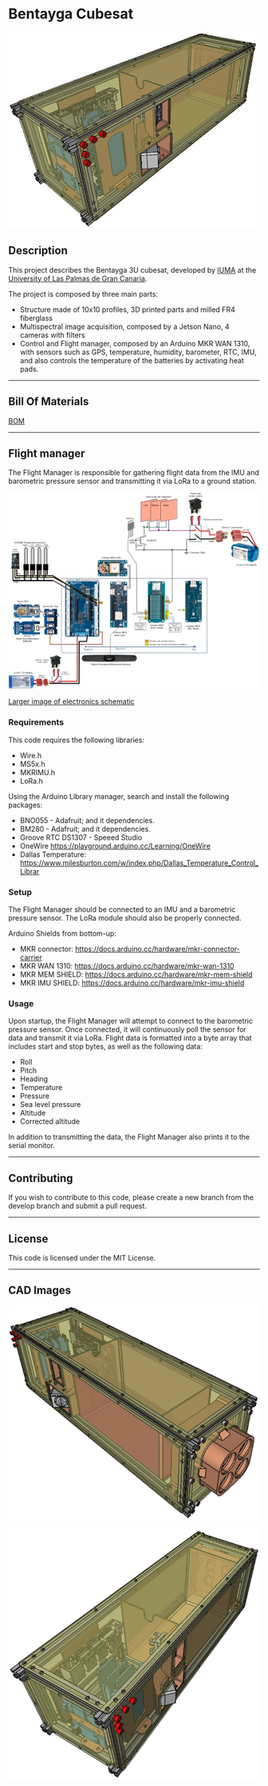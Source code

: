 # Bentayga Cubesat

![Bentayga Cubesat](./imgs/cubesat_full_persp_back_sm.jpg)

## Description

This project describes the Bentayga 3U cubesat, developed by [IUMA](https://www.iuma.ulpgc.es/) at the [University of Las Palmas de Gran Canaria](https://www.ulpgc.es/).

The project is composed by three main parts:

- Structure made of 10x10 profiles, 3D printed parts and milled FR4 fiberglass
- Multispectral image acquisition, composed by a Jetson Nano, 4 cameras with filters
- Control and Flight manager, composed by an Arduino MKR WAN 1310, with sensors such as GPS, temperature, humidity, barometer, RTC, IMU, and also controls the temperature of the batteries by activating heat pads.

---

## Bill Of Materials

[BOM](./bom_bentayga_cubesat.ods)


---

## Flight manager

The Flight Manager is responsible for gathering flight data from the IMU and barometric pressure sensor and transmitting it via LoRa to a ground station.

![Flight manager](./imgs/cubesat_schematic_sm.jpg)

[Larger image of electronics schematic](./imgs/cubesat_schematic.jpg)



### Requirements

This code requires the following libraries:
- Wire.h
- MS5x.h
- MKRIMU.h
- LoRa.h

Using the Arduino Library manager, search and install the following packages:

* BNO055 - Adafruit; and it dependencies.
* BM280 - Adafruit; and it dependencies.
* Groove RTC DS1307 - Speeed Studio
* OneWire https://playground.arduino.cc/Learning/OneWire
* Dallas Temperature: https://www.milesburton.com/w/index.php/Dallas_Temperature_Control_Librar

### Setup

The Flight Manager should be connected to an IMU and a barometric pressure sensor. The LoRa module should also be properly connected.

Arduino Shields from bottom-up:
- MKR connector: https://docs.arduino.cc/hardware/mkr-connector-carrier
- MKR WAN 1310: https://docs.arduino.cc/hardware/mkr-wan-1310
- MKR MEM SHIELD: https://docs.arduino.cc/hardware/mkr-mem-shield
- MKR IMU SHIELD: https://docs.arduino.cc/hardware/mkr-imu-shield

### Usage

Upon startup, the Flight Manager will attempt to connect to the barometric pressure sensor. Once connected, it will continuously poll the sensor for data and transmit it via LoRa. Flight data is formatted into a byte array that includes start and stop bytes, as well as the following data:
- Roll
- Pitch
- Heading
- Temperature
- Pressure
- Sea level pressure
- Altitude
- Corrected altitude

In addition to transmitting the data, the Flight Manager also prints it to the serial monitor. 

---

## Contributing

If you wish to contribute to this code, please create a new branch from the develop branch and submit a pull request. 

---

## License

This code is licensed under the MIT License.

---

## CAD Images

![Bentayga Cubesat front](./imgs/cubesat_full_persp.png)

![Bentayga Cubesat back front](./imgs/cubesat_full_persp_back_top.png)



